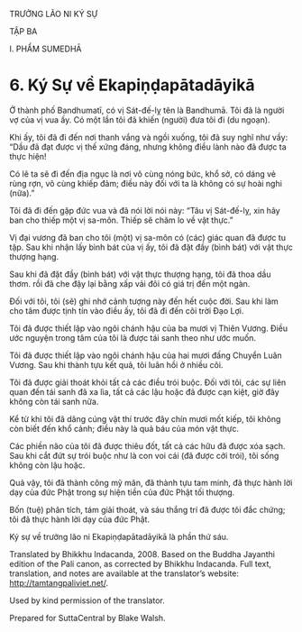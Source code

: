 TRƯỞNG LÃO NI KÝ SỰ

TẬP BA

I. PHẨM SUMEDHĀ

# 6\. Ký Sự về Ekapiṇḍapātadāyikā

Ở thành phố Bandhumatī, có vị Sát-đế-lỵ tên là Bandhumā. Tôi đã là người vợ của vị vua ấy. Có một lần tôi đã khiến (người) đưa tôi đi (du ngoạn).

Khi ấy, tôi đã đi đến nơi thanh vắng và ngồi xuống, tôi đã suy nghĩ như vầy: “Dầu đã đạt được vị thế xứng đáng, nhưng không điều lành nào đã được ta thực hiện!

Có lẽ ta sẽ đi đến địa ngục là nơi vô cùng nóng bức, khổ sở, có dáng vẻ rùng rợn, vô cùng khiếp đảm; điều này đối với ta là không có sự hoài nghi (nữa).”

Tôi đã đi đến gặp đức vua và đã nói lời nói này: “Tâu vị Sát-đế-lỵ, xin hãy ban cho thiếp một vị sa-môn. Thiếp sẽ chăm lo về vật thực.”

Vị đại vương đã ban cho tôi (một) vị sa-môn có (các) giác quan đã được tu tập. Sau khi nhận lấy bình bát của vị ấy, tôi đã đặt đầy (bình bát) với vật thực thượng hạng.

Sau khi đã đặt đầy (bình bát) với vật thực thượng hạng, tôi đã thoa dầu thơm. rồi đã che đậy lại bằng xấp vải đôi có giá trị đến một ngàn.

Đối với tôi, tôi (sẽ) ghi nhớ cảnh tượng này đến hết cuộc đời. Sau khi làm cho tâm được tịnh tín vào điều ấy, tôi đã đi đến cõi trời Đạo Lợi.

Tôi đã được thiết lập vào ngôi chánh hậu của ba mươi vị Thiên Vương. Điều ước nguyện trong tâm của tôi là được tái sanh theo như ước muốn.

Tôi đã được thiết lập vào ngôi chánh hậu của hai mươi đấng Chuyển Luân Vương. Sau khi thành tựu kết quả, tôi luân hồi ở nhiều cõi.

Tôi đã được giải thoát khỏi tất cả các điều trói buộc. Đối với tôi, các sự liên quan đến tái sanh đã xa lìa, tất cả các lậu hoặc đã được cạn kiệt, giờ đây không còn tái sanh nữa.

Kể từ khi tôi đã dâng cúng vật thí trước đây chín mươi mốt kiếp, tôi không còn biết đến khổ cảnh; điều này là quả báu của món vật thực.

Các phiền não của tôi đã được thiêu đốt, tất cả các hữu đã được xóa sạch. Sau khi cắt đứt sự trói buộc như là con voi cái (đã được cởi trói), tôi sống không còn lậu hoặc.

Quả vậy, tôi đã thành công mỹ mãn, đã thành tựu tam minh, đã thực hành lời dạy của đức Phật trong sự hiện tiền của đức Phật tối thượng.

Bốn (tuệ) phân tích, tám giải thoát, và sáu thắng trí đã được tôi đắc chứng; tôi đã thực hành lời dạy của đức Phật.

Ký sự về trưởng lão ni Ekapiṇḍapātadāyikā là phần thứ sáu.

Translated by Bhikkhu Indacanda, 2008. Based on the Buddha Jayanthi edition of the Pali canon, as corrected by Bhikkhu Indacanda. Full text, translation, and notes are available at the translator’s website: http://tamtangpaliviet.net/.

Used by kind permission of the translator.

Prepared for SuttaCentral by Blake Walsh.